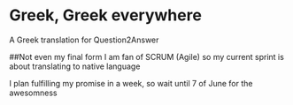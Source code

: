 # Greek, Greek everywhere
A Greek translation for Question2Answer

##Not even my final form
I am fan of SCRUM (Agile) so my current sprint is about translating to native language

I plan fulfilling my promise in a week, so wait until 7 of June for the awesomness

